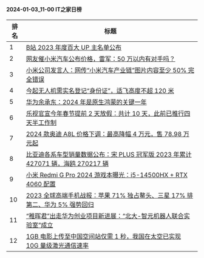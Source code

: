 #### 2024-01-03_11-00  IT之家日榜

| 排名 | 标题|
| --- | ---|
| 1 | [B站 2023 年度百大 UP 主名单公布](https://www.ithome.com/0/742/881.htm) |
| 2 | [网友催小米汽车公布价格，雷军：50 万以内有对手吗？](https://www.ithome.com/0/742/943.htm) |
| 3 | [小米公司发言人：网传“小米汽车产业链”图片内容至少 50% 完全错误](https://www.ithome.com/0/742/931.htm) |
| 4 | [今起无人机需实名登记“身份证”，适飞高度不超 120 米](https://www.ithome.com/0/742/924.htm) |
| 5 | [华为余承东：2024 年是原生鸿蒙的关键一年](https://www.ithome.com/0/743/002.htm) |
| 6 | [乐视官宣今年春节提前 2 天放假：共计 10 天，此前已推行四天半工作制](https://www.ithome.com/0/742/984.htm) |
| 7 | [2024 款奥迪 A8L 价格下调：最高降幅 4 万元，售 78.98 万元起](https://www.ithome.com/0/742/948.htm) |
| 8 | [比亚迪各系车型销量数据公布：宋 PLUS 冠军版 2023 年累计 427071 辆，海鸥 270217 辆](https://www.ithome.com/0/742/888.htm) |
| 9 | [小米 Redmi G Pro 2024 游戏本曝光：i5-14500HX + RTX 4060 配置](https://www.ithome.com/0/742/938.htm) |
| 10 | [2023 全球高端手机战报：苹果 71% 独占鳌头、三星 17% 排第二、华为 5% 强势回归](https://www.ithome.com/0/742/916.htm) |
| 11 | [“稚晖君”出走华为创业项目新进展：“北大-智元机器人联合实验室”成立](https://www.ithome.com/0/742/963.htm) |
| 12 | [1GB 电影上传至中国空间站仅需 1 秒，我国在太空已实现 10G 量级激光通信速率](https://www.ithome.com/0/742/934.htm) |
